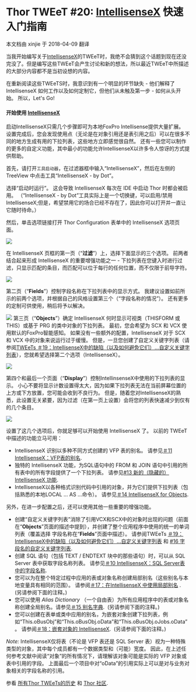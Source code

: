 ﻿Thor TWEeT #20: [IntellisenseX](https://github.com/VFPX/IntelliSenseX) 快速入门指南
===
本文档由 xinjie 于 2018-04-09 翻译

当我开始编写关于[IntellisenseX](https://github.com/VFPX/IntelliSenseX)的TWEeT时，我绝不会猜到这个话题到现在还没完没了。但是编写这些TWEeT会产生讨论和新的想法，所以最近TWEeT中所描述的大部分内容都不是当初设想的内容。

在重新阅读这些TWEeTS时，我意识到有一个明显的环节缺失 - 他们解释了 IntellisenseX 如何工作以及如何定制它，但他们从未触及第一步 - 如何从头开始。 所以，Let's Go!

#### 开始使用 [IntellisenseX](https://github.com/VFPX/IntelliSenseX)

启动IntellisenseX只需几个步骤即可为本地FoxPro Intellisense提供大量扩展。 设置完成后，您会发现使用点（无论是在对象引用还是表引用之后）可以在很多不同的地方生成有用的下拉列表，这些地方立即感觉很自然。 还有一些您可以制作的更多的自定义功能，其中最小的功能允许IntellisenseX以许多令人惊讶的方式提供帮助。

首先，请打开`工具启动器`，在过滤器框中输入“IntellisenseX”，然后在左侧的 TreeView 中点击工具“IntellisenseX - by Dot”。

选择“启动时运行”。 这会导致 IntellisenseX 每次在 IDE 中启动 Thor 时都会被启用。 （“IntellisenseX - by Dot”工具实际上是一个切换键，可以启用/禁用IntellisenseX;但是，希望禁用它的场合已经不存在了，因此你可以打开并一直让它随时待命。）

然后，单击选项链接打开 Thor Configuration 表单中的 IntellisenseX 选项页面。

![](Images/Tweet20a.png)

在 IntellisenseX 页框的第一页（“**过滤**”）上，选择下面显示的三个选项。 前两者结合起来形成 IntellisenseX 的重要增强功能之一 - 下拉列表在您键入时进行过滤，只显示匹配的条目，而匹配可以位于每行的任何位置，而不仅限于前导字符。

![](Images/Tweet20b.png)

第二页（“**Fields**”）控制字段名称在下拉列表中的显示方式。 我建议设置如前所示的前两个选项，并根据自己的风格设置第三个（“字段名称的情况”）。 还有更多的定制可供使用，稍后将予以解决。

![](Images/Tweet20c.png)
第三页（“**Objects**”）确定 IntellisenseX 何时显示可视类（THISFORM 或 THIS）或基于 PRG 的类中对象的下拉列表。 最初，您会希望为 SCX 和 VCX 使用默认的FoxPro智能感知。 如果没有一些额外的配置，IntellisenseX 对于 SCX 和 VCX 中的对象来说运行过于缓慢。 但是，一旦您创建了自定义关键字列表（请参阅[TWEeTs ＃19：IntellisenseX中的缺陷（以及如何避免它们）...自定义关键字列表](Tweet_19.md)），您就希望选择第二个选项（IntellisenseX）。

![](Images/Tweet20d.png)

第四个和最后一个页面（“**Display**”）控制IntellinsenseX中使用的下拉列表的显示。 小心不要将显示计数设置得太大，因为如果下拉列表无法在当前屏幕位置的上方或下方放置，您可能会收到不良行为。 但是，随着您对IntellisenseX的熟悉，此设置无关紧要，因为过滤（在第一页上设置）会将您的列表快速减少到仅有的几个条目。

![](Images/Tweet20e.png)

设置了这几个选项后，你就足够可以开始使用 IntellisenseX 了。 以前的 TWEeT 中描述的功能立马可用：

*   IntellisenseX 识别以多种不同方式创建的 VFP 表的别名。 请参见[＃11 IntellisenseX：VFP表的别名](Tweet_11.md).
*   独特的 IntellisenseX 功能，为SQL语句中的 FROM 和 JOIN 语句中引用的所有表中的所有字段提供了一个下拉列表。 请参见[#13 新的（隐藏的）IntellisenseX 功能](Tweet_13.md).
*   IntellisenseX以各种格式识别代码中引用的对象，并为它们提供下拉列表（包括熟悉的本地LOCAL ... AS ...命令）。 请参见[＃14 IntellisenseX for Objects](Tweet_14.md).

另外，在进一步配置之后，还可以使用其他一些重要的增强功能。

*   创建“自定义关键字列表”消除了引用VCX和SCX中的对象时出现的问题（前面在“**Objects**”页面的描述中提到），并创建了整个应用程序中使用的统一的单词列表（覆盖选择 字段名称在“**Fields**”页面中描述）。 请参阅TWEeTs [＃19：IntellisenseX中的缺陷（以及如何避免它们）...自定义关键字列表](Tweet_19.md) 和 [#16 字段名的自定义关键字列表](Tweet_16.md).
*   创建 SQL 语句（包括 TEXT / ENDTEXT 块中的那些语句）时，可以从 SQL Server 表中获取字段名称列表。 请参见[＃10 IntellisenseX：SQL Server表中的字段名称](Tweet_10.md).
*   您可以为在整个特定过程中应用的表或对象名称创建局部别名（这些别名与本地变量具有相同的范围）。 请参阅[＃17：在IntellisenseX 中使用局部别名](Tweet_17.md) .  (另请参阅下面的注释。)
*   您可以使用 _Alias Dictionary_ （一个自由表）为所有应用程序中的表或对象名称创建全局别名。请参见[＃15 别名字典](Tweet_15.md).  (另请参阅下面的注释。)
*   您可以创建在表单或类中应用的别名，为嵌套对象创建下拉列表，例如“This.oBusObj”和“This.oBusObj.oData”和“This.oBusObj.oJobs.oData”。 请参阅[＃18：嵌套对象的 IntellisenseX](Tweet_18.md).  (另请参阅下面的注释。)

_Note:_ IntellisenseX仅将表（不论是 VFP 表还是 SQL Server 表）视为一种特殊类型的对象，其中每个成员都有一个数据类型和（可能）宽度。 因此，在上述任何参考文献中阅读“对象”的所有情况下，请理解该对象可能是实际的 VFP 对象或表中引用的字段。 上面最后一个项目中对“oData”的引用实际上可以是对与业务对象相关的字段名称的引用。

参看 [所有Thor TWEeTs的历史](../TWEeTs.md) 和 [Thor 社区](https://groups.google.com/forum/?fromgroups#!forum/FoxProThor).
